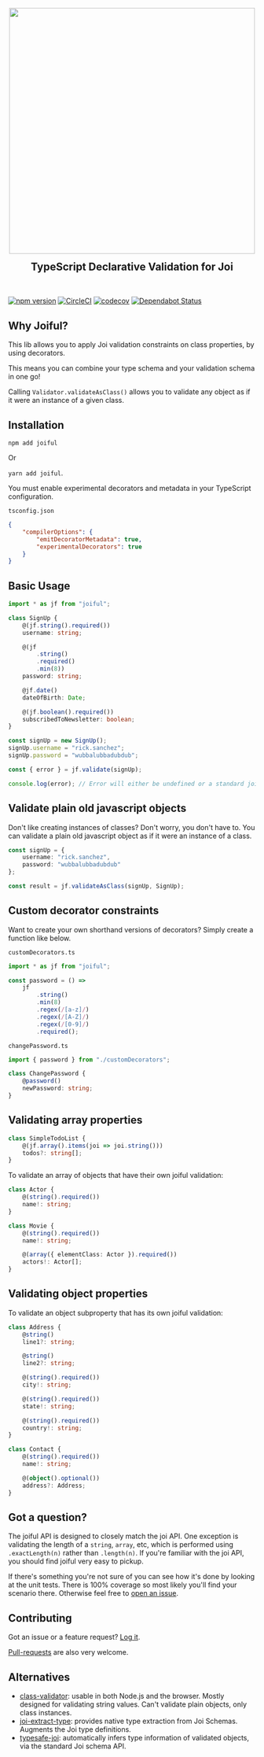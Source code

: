 <p align="center" style="margin-top: 30px">
    <img width="500" src="https://raw.githubusercontent.com/joiful-ts/joiful/master/img/logo-icon-with-text-800x245.png">
    <h2 align="center" style="margin-top: 0px; padding-top: 0">TypeScript Declarative Validation for Joi</h2>
</p>

<br />

[![npm version](https://badge.fury.io/js/joiful.svg)](https://badge.fury.io/js/joiful)
[![CircleCI](https://circleci.com/gh/joiful-ts/joiful.svg?style=shield)](https://circleci.com/gh/joiful-ts/joiful)
[![codecov](https://codecov.io/gh/joiful-ts/joiful/branch/master/graph/badge.svg)](https://codecov.io/gh/joiful-ts/joiful)
[![Dependabot Status](https://api.dependabot.com/badges/status?host=github&repo=joiful-ts/joiful)](https://dependabot.com)

## Why Joiful?

This lib allows you to apply Joi validation constraints on class properties, by using decorators.

This means you can combine your type schema and your validation schema in one go!

Calling `Validator.validateAsClass()` allows you to validate any object as if it were an instance of a given class.

## Installation

`npm add joiful`

Or

`yarn add joiful`.

You must enable experimental decorators and metadata in your TypeScript configuration.

`tsconfig.json`

```json
{
    "compilerOptions": {
        "emitDecoratorMetadata": true,
        "experimentalDecorators": true
    }
}
```

## Basic Usage

```typescript
import * as jf from "joiful";

class SignUp {
    @(jf.string().required())
    username: string;

    @(jf
        .string()
        .required()
        .min(8))
    password: string;

    @jf.date()
    dateOfBirth: Date;

    @(jf.boolean().required())
    subscribedToNewsletter: boolean;
}

const signUp = new SignUp();
signUp.username = "rick.sanchez";
signUp.password = "wubbalubbadubdub";

const { error } = jf.validate(signUp);

console.log(error); // Error will either be undefined or a standard joi validation error
```

## Validate plain old javascript objects

Don't like creating instances of classes? Don't worry, you don't have to. You can validate a plain old javascript object as if it were an instance of a class.

```typescript
const signUp = {
    username: "rick.sanchez",
    password: "wubbalubbadubdub"
};

const result = jf.validateAsClass(signUp, SignUp);
```

## Custom decorator constraints

Want to create your own shorthand versions of decorators? Simply create a function like below.

`customDecorators.ts`

```typescript
import * as jf from "joiful";

const password = () =>
    jf
        .string()
        .min(8)
        .regex(/[a-z]/)
        .regex(/[A-Z]/)
        .regex(/[0-9]/)
        .required();
```

`changePassword.ts`

```typescript
import { password } from "./customDecorators";

class ChangePassword {
    @password()
    newPassword: string;
}
```

## Validating array properties

```typescript
class SimpleTodoList {
    @(jf.array().items(joi => joi.string()))
    todos?: string[];
}
```

To validate an array of objects that have their own joiful validation:

```typescript
class Actor {
    @(string().required())
    name!: string;
}

class Movie {
    @(string().required())
    name!: string;

    @(array({ elementClass: Actor }).required())
    actors!: Actor[];
}
```

## Validating object properties

To validate an object subproperty that has its own joiful validation:

```typescript
class Address {
    @string()
    line1?: string;

    @string()
    line2?: string;

    @(string().required())
    city!: string;

    @(string().required())
    state!: string;

    @(string().required())
    country!: string;
}

class Contact {
    @(string().required())
    name!: string;

    @(object().optional())
    address?: Address;
}
```

## Got a question?

The joiful API is designed to closely match the joi API. One exception is validating the length of a `string`, `array`, etc, which is performed using `.exactLength(n)` rather than `.length(n)`. If you're familiar with the joi API, you should find joiful very easy to pickup.

If there's something you're not sure of you can see how it's done by looking at the unit tests. There is 100% coverage so most likely you'll find your scenario there. Otherwise feel free to [open an issue](https://github.com/joiful-ts/joiful/issues).

## Contributing

Got an issue or a feature request? [Log it](https://github.com/joiful-ts/joiful/issues).

[Pull-requests](https://github.com/joiful-ts/joiful/pulls) are also very welcome.

## Alternatives

-   [class-validator](https://github.com/typestack/class-validator): usable in both Node.js and the browser. Mostly designed for validating string values. Can't validate plain objects, only class instances.
-   [joi-extract-type](https://github.com/TCMiranda/joi-extract-type): provides native type extraction from Joi Schemas. Augments the Joi type definitions.
-   [typesafe-joi](https://github.com/hjkcai/typesafe-joi): automatically infers type information of validated objects, via the standard Joi schema API.
